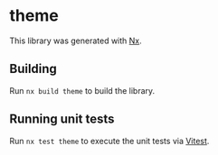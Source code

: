 # theme

This library was generated with [Nx](https://nx.dev).

## Building

Run `nx build theme` to build the library.

## Running unit tests

Run `nx test theme` to execute the unit tests via [Vitest](https://vitest.dev/).
